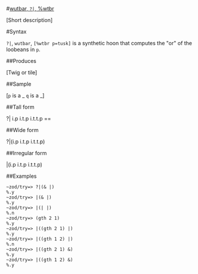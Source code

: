 #[wutbar, `?|`, %wtbr](#wtbr)

[Short description]

#Syntax

`?|`, `wutbar`, `[%wtbr p=tusk]` is a synthetic hoon that
computes the "or" of the loobeans in `p`.

##Produces

[Twig or tile]

##Sample

[`p` is a _
`q` is a _]

##Tall form

?|  i.p
        i.t.p
        i.t.t.p
    ==

##Wide form

?|(i.p i.t.p i.t.t.p)

##Irregular form

|(i.p i.t.p i.t.t.p)

##Examples

    ~zod/try=> ?|(& |)
    %.y
    ~zod/try=> |(& |)
    %.y
    ~zod/try=> |(| |)
    %.n
    ~zod/try=> (gth 2 1)
    %.y
    ~zod/try=> |((gth 2 1) |)
    %.y
    ~zod/try=> |((gth 1 2) |)
    %.n
    ~zod/try=> |((gth 2 1) &)
    %.y
    ~zod/try=> |((gth 1 2) &)
    %.y
